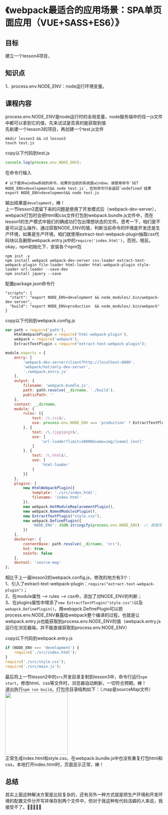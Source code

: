 # 《webpack最适合的应用场景：SPA单页面应用（VUE+SASS+ES6）》

## 目标
建立一个lesson4项目，

## 知识点
1、process.env.NODE_ENV：node运行环境变量。  

## 课程内容
process.env.NODE_ENV是node运行时的全局变量，node服务端中的任一js文件中都可以拿到它的值，先来试试是否真的能获取到值  
先新建一个lesson3的项目，再创建一个test.js文件
```
mkdir lesson3 && cd lesson3
touch test.js
```
copy以下代码到test.js
```js
console.log(process.env.NODE_ENV);
```
在命令行输入
```
# 以下是非window系统的命令，如果你当前的系统是window，请使用命令`SET NODE_ENV=development&& node test.js`，否则命令行会返回`undefined`结果
export NODE_ENV=development&& node test.js
```
输出结果是`development`，棒！  
上一节lesson2遗留下来的问题是使用了开发模式后（webpack-dev-server），webpack打包时会把html和css文件打包到webpack.bundle.js文件中，而在lesson1的生产模式中我们的确成功打包出理想状态的文件。思考一下，咱们是不是可以这么操作，通过获取NODE_ENV的值，判断当前命令的环境是开发还是生产环境，如果是生产环境，咱们就使用extract-text-webpack-plugin抽取css代码块以及删除webpack.entry.js中的`require('index.html')`，否则，相反。  
okay，npm初始化下、安装各个npm包
```
npm init -y
npm install webpack webpack-dev-server css-loader extract-text-webpack-plugin file-loader html-loader html-webpack-plugin style-loader url-loader --save-dev
npm install jquery --save
```
配置package.json命令行
```
"scripts": {
  "start": "export NODE_ENV=development && node_modules/.bin/webpack-dev-server",
  "build": "export NODE_ENV=production  && node_modules/.bin/webpack"
}
```
copy以下代码到webpack.config.js
```js
var path = require('path'),
    HtmlWebpackPlugin = require('html-webpack-plugin'),
    webpack = require('webpack'),
    ExtractTextPlugin = require("extract-text-webpack-plugin");

module.exports = {
    entry: [
        'webpack-dev-server/client?http://localhost:8080',
        'webpack/hot/only-dev-server',
        './webpack.entry.js'
    ],
    output: {
        filename: 'webpack.bundle.js',
        path: path.resolve(__dirname, './build'),
        publicPath: ''
    },
    context: __dirname,
    module: {
        rules: [{
            test: /\.css$/,
            use: process.env.NODE_ENV === 'production' ? ExtractTextPlugin.extract({ fallback: "style-loader", use: "css-loader" }) : ['style-loader', 'css-loader?sourceMap']
        }, {
            test: /\.(jpg|png)$/,
            use: [
                'url-loader?limit=10000&name=img/[name].[ext]'
            ]
        }, {
            test: /\.html$/,
            use: [
                'html-loader'
            ]
        }]
    },
    plugins: [
        new HtmlWebpackPlugin({
            template: './src/index.html',
            filename: 'index.html'
        }),
        new webpack.HotModuleReplacementPlugin(),
        new webpack.NamedModulesPlugin(),
        new ExtractTextPlugin("style.css"),
        new webpack.DefinePlugin({
            'NODE_ENV': JSON.stringify(process.env.NODE_ENV)  // 直接传字符串的话webpack会把它当作代码片段来编译，这里用JSON.stringify()做字符串化处理
        })
    ],
    devServer: {
        contentBase: path.resolve(__dirname, 'src'),
        hot: true,
        noInfo: false
    },
    devtool: 'source-map'
};
```
相比于上一届lesson2的webpack.config.js，修改的地方有3个：  
1、引入了extract-text-webpack-plugin：`require("extract-text-webpack-plugin")`；  
2、在module属性 --> rules --> css中，添加了对NODE_ENV的判断；  
3、在plugins属性中增添了`new ExtractTextPlugin("style.css")`以及`webapck.DefinePlugin()`，用webapck.DefinePlugin可以把process.env.NODE_ENV暴露给webpack整个编译的过程，也就是让webpack.entry.js也能获取到process.env.NODE_ENV的值（webpack.entry.js运行在浏览器端，并不能直接获取到process.env.NODE_ENV）  
  
copy以下代码到webpack.entry.js
```js
if (NODE_ENV === 'development') {
    require('./src/index.html');
}
require('./src/style.css');
require('./src/main.js');
```
最后将上一节lesson2中的`src`开发目录复制到lesson3中，命令行运行`npm start`，修改html、css等文件时，浏览器自动刷新，一切符合预期，棒！  
退出执行`npm run build`，打包完目录结构如下：（.map是sourceMap文件）  
<img src="./1.png" width="200">  
正常生成index.html和style.css，在webpack.bundle.js中也没有重复打包html和css，本地打开index.html时，页面显示正常，棒！  

## 总结

其实上面这种解决方案是比较复杂的，还有另外一种方式就是把生产环境和开发环境的配置文件分开写并保存到两个文件中，但对于我这种有代码洁癖的人来说，我接受不了。🌝🌖🌗🌘🌚

